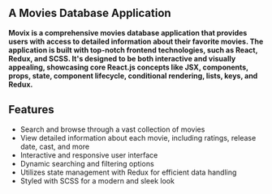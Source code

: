 ## A Movies Database Application 
**Movix is a comprehensive movies database application that provides users with access to detailed information about their favorite movies. The application is built with top-notch frontend technologies, such as React, Redux, and SCSS. It's designed to be both interactive and visually appealing, showcasing core React.js concepts like JSX, components, props, state, component lifecycle, conditional rendering, lists, keys, and Redux.** 
## Features 
- Search and browse through a vast collection of movies 
- View detailed information about each movie, including ratings, release date, cast, and more 
- Interactive and responsive user interface
- Dynamic searching and filtering options 
- Utilizes state management with Redux for efficient data handling 
- Styled with SCSS for a modern and sleek look
